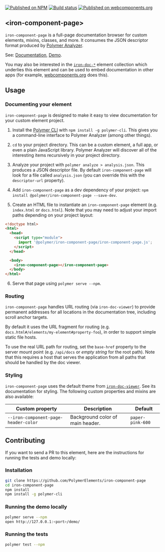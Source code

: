 [![Published on NPM](https://img.shields.io/npm/v/@polymer/iron-component-page.svg)](https://www.npmjs.com/package/@polymer/iron-component-page)
[![Build status](https://travis-ci.org/PolymerElements/iron-component-page.svg?branch=master)](https://travis-ci.org/PolymerElements/iron-component-page)
[![Published on webcomponents.org](https://img.shields.io/badge/webcomponents.org-published-blue.svg)](https://beta.webcomponents.org/element/PolymerElements/iron-component-page)

## &lt;iron-component-page&gt;

`iron-component-page` is a full-page documentation browser for custom elements,
mixins, classes, and more. It consumes the JSON descriptor format produced by
[Polymer Analyzer](https://github.com/Polymer/polymer-analyzer).

See:
[Documentation](https://www.webcomponents.org/element/@polymer/iron-component-page),
[Demo](https://www.webcomponents.org/element/@polymer/iron-component-page/demo/demo/index.html).

You may also be interested in the
[`iron-doc-*`](https://github.com/PolymerElements/iron-doc-viewer) element
collection which underlies this element and can be used to embed documentation
in other apps (for example, [webcomponents.org](https://www.webcomponents.org)
does this).

## Usage

### Documenting your element

`iron-component-page` is designed to make it easy to view documentation for
your custom element project.

1. Install the [Polymer
   CLI](https://github.com/Polymer/tools/tree/master/packages/cli) with `npm
   install -g polymer-cli`. This gives you a command-line interface to Polymer
   Analyzer (among other things).

2. `cd` to your project directory. This can be a custom element, a full app, or
   even a plain JavaScript library. Polymer Analyzer will discover all of the
   interesting items recursively in your project directory.

3. Analyze your project with `polymer analyze > analysis.json`. This produces a
   JSON descriptor file. By default `iron-component-page` will look for a file
   called `analysis.json` (you can override this with the `descriptor-url`
   property).

4. Add `iron-component-page` as a dev dependency of your project: `npm
   install @polymer/iron-component-page --save-dev`.

5. Create an HTML file to instantiate an `iron-component-page` element (e.g.
   `index.html` or `docs.html`). Note that you may need to adjust your import
   paths depending on your project layout:

```html
<!doctype html>
<html>
  <head>
    <script type="module">
      import '@polymer/iron-component-page/iron-component-page.js';
    </script>
  </head>

  <body>
    <iron-component-page></iron-component-page>
  </body>
</html>
```

6. Serve that page using `polymer serve --npm`.

### Routing

`iron-component-page` handles URL routing (via `iron-doc-viewer`) to provide
permanent addresses for all locations in the documentation tree, including
scroll anchor targets.

By default it uses the URL fragment for routing (e.g.
`docs.html#/elements/my-element#property-foo`), in order to support simple
static file hosts.

To use the real URL path for routing, set the `base-href` property to the
server mount point (e.g. `/api/docs` or *empty string* for the root path). Note
that this requires a host that serves the application from all paths that
should be handled by the doc viewer.

### Styling

`iron-component-page` uses the default theme from
[`iron-doc-viewer`](https://github.com/PolymerElements/iron-doc-viewer). See
its documentation for styling. The following custom properties and mixins are
also available:

Custom property | Description | Default
----------------|-------------|----------
`--iron-component-page-header-color` | Background color of main header. | `paper-pink-600`

## Contributing
If you want to send a PR to this element, here are
the instructions for running the tests and demo locally:

### Installation
```sh
git clone https://github.com/PolymerElements/iron-component-page
cd iron-component-page
npm install
npm install -g polymer-cli
```

### Running the demo locally
```sh
polymer serve --npm
open http://127.0.0.1:<port>/demo/
```

### Running the tests
```sh
polymer test --npm
```

